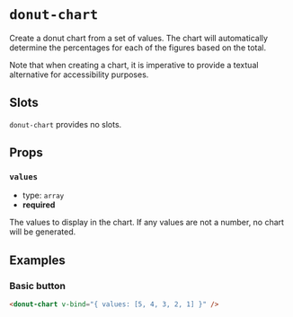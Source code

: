 # `donut-chart`

Create a donut chart from a set of values. The chart will automatically determine the percentages for each of the figures based on the total.

Note that when creating a chart, it is imperative to provide a textual alternative for accessibility purposes.

## Slots

`donut-chart` provides no slots.

## Props

### `values`

- type: `array`
- **required**

The values to display in the chart. If any values are not a number, no chart will be generated.

## Examples

### Basic button

```html
<donut-chart v-bind="{ values: [5, 4, 3, 2, 1] }" />
```
